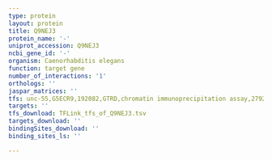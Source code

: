```yaml
---
type: protein
layout: protein
title: Q9NEJ3
protein_name: '-'
uniprot_accession: Q9NEJ3
ncbi_gene_id: '-'
organism: Caenorhabditis elegans
function: target gene
number_of_interactions: '1'
orthologs: ''
jaspar_matrices: ''
tfs: unc-55,G5ECR9,192082,GTRD,chromatin immunoprecipitation assay,27924024%5Buid%5D,No
targets: ''
tfs_download: TFLink_tfs_of_Q9NEJ3.tsv
targets_download: ''
bindingSites_download: ''
binding_sites_ls: ''

---
```

